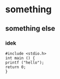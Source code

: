 # something 
## something else
### idek
```
#include <stdio.h>
int main () {
printf ("hello");
return 0;
}
```
